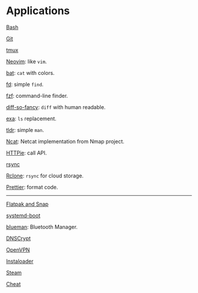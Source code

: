 # Applications

[Bash](bash.md)

[Git](git.md)

[tmux](tmux.md)

[Neovim](neovim.md): like `vim`.

[bat](https://github.com/sharkdp/bat): `cat` with colors.

[fd](https://github.com/sharkdp/fd): simple `find`.

[fzf](fzf.md): command-line finder.

[diff-so-fancy](https://github.com/so-fancy/diff-so-fancy): `diff` with human readable.

[exa](https://github.com/ogham/exa): `ls` replacement.

[tldr](https://github.com/tldr-pages/tldr): simple `man`.

[Ncat](ncat.md): Netcat implementation from Nmap project.

[HTTPie](https://httpie.org/): call API.

[rsync](rsync.md)

[Rclone](https://rclone.org/): `rsync` for cloud storage.

[Prettier](https://prettier.io/): format code.

---

[Flatpak and Snap](flatpak-snap.md)

[systemd-boot](systemd-boot.md)

[blueman](https://github.com/blueman-project/blueman): Bluetooth Manager.

[DNSCrypt](dnscrypt.md)

[OpenVPN](openvpn.md)

[Instaloader](instaloader.md)

[Steam](steam.md)

[Cheat](cheat.md)
